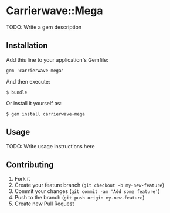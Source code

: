 # Carrierwave::Mega

TODO: Write a gem description

## Installation

Add this line to your application's Gemfile:

    gem 'carrierwave-mega'

And then execute:

    $ bundle

Or install it yourself as:

    $ gem install carrierwave-mega

## Usage

TODO: Write usage instructions here

## Contributing

1. Fork it
2. Create your feature branch (`git checkout -b my-new-feature`)
3. Commit your changes (`git commit -am 'Add some feature'`)
4. Push to the branch (`git push origin my-new-feature`)
5. Create new Pull Request
